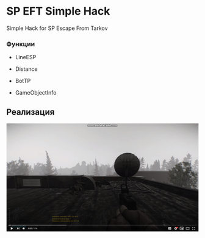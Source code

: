 # SP EFT Simple Hack

Simple Hack for SP Escape From Tarkov

### Функции

* LineESP

* Distance

* BotTP

* GameObjectInfo

## Реализация

[<img align="centre" width="700x" src="https://github.com/gwiden/gwiden/blob/main/assets/EFT%20Simple%20Hack/EFT.png" />][youtube]

[youtube]: https://www.youtube.com/watch?v=nUwgoa78wYI